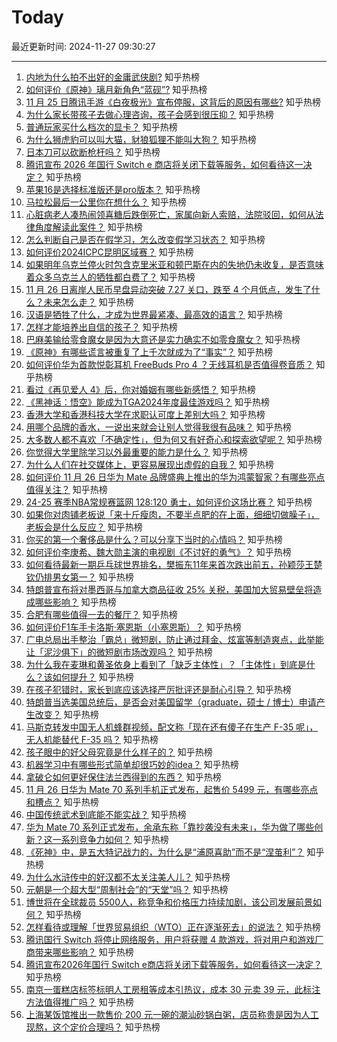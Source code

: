 # Today

最近更新时间: 2024-11-27 09:30:27

--- 
1. [内地为什么拍不出好的金庸武侠剧?](https://www.zhihu.com/question/430895396) 知乎热榜
2. [如何评价《原神》璃月新角色“蓝砚”?](https://www.zhihu.com/question/5175613788) 知乎热榜
3. [11 月 25 日腾讯手游《白夜极光》宣布停服，这背后的原因有哪些?](https://www.zhihu.com/question/5077701117) 知乎热榜
4. [为什么家长带孩子去做心理咨询，孩子会感到很压抑？](https://www.zhihu.com/question/4660462888) 知乎热榜
5. [普通玩家买什么档次的显卡？](https://www.zhihu.com/question/432710141) 知乎热榜
6. [为什么狮虎豹可以叫大猫，豺狼狐狸不能叫大狗？](https://www.zhihu.com/question/4481258246) 知乎热榜
7. [日本刀可以砍断枪杆吗？](https://www.zhihu.com/question/377590486) 知乎热榜
8. [腾讯宣布 2026 年国行 Switch e 商店将关闭下载等服务，如何看待这一决定？](https://www.zhihu.com/question/5200452329) 知乎热榜
9. [苹果16是选择标准版还是pro版本？](https://www.zhihu.com/question/772314465) 知乎热榜
10. [马拉松最后一公里你在想什么？](https://www.zhihu.com/question/4344433831) 知乎热榜
11. [心脏病老人凑热闹领喜糖后跌倒死亡，家属向新人索赔，法院驳回，如何从法律角度解读此案件？](https://www.zhihu.com/question/4924826219) 知乎热榜
12. [怎么判断自己是否在假学习，怎么改变假学习状态？](https://www.zhihu.com/question/329945763) 知乎热榜
13. [如何评价2024ICPC昆明区域赛？](https://www.zhihu.com/question/883251623) 知乎热榜
14. [如果明年乌克兰停火时包含克里米亚和顿巴斯在内的失地仍未收复，是否意味着众多乌克兰人的牺牲都白费了？](https://www.zhihu.com/question/5182463570) 知乎热榜
15. [11 月 26 日离岸人民币早盘异动突破 7.27 关口，跌至 4 个月低点，发生了什么？未来怎么走？](https://www.zhihu.com/question/5191713435) 知乎热榜
16. [汉语是牺牲了什么，才成为世界最紧凑、最高效的语言？](https://www.zhihu.com/question/309064079) 知乎热榜
17. [怎样才能培养出自信的孩子？](https://www.zhihu.com/question/602350529) 知乎热榜
18. [巴麻美输给零食魔女是因为大意还是实力确实不如零食魔女？](https://www.zhihu.com/question/4675911341) 知乎热榜
19. [《原神》有哪些谎言被重复了上千次就成为了“事实”？](https://www.zhihu.com/question/3076309221) 知乎热榜
20. [如何评价华为首款悦彰耳机 FreeBuds Pro 4 ？无线耳机是否值得卷音质？](https://www.zhihu.com/question/5168563310) 知乎热榜
21. [看过《再见爱人 4》后，你对婚姻有哪些新感悟？](https://www.zhihu.com/question/4343973956) 知乎热榜
22. [《黑神话：悟空》能成为TGA2024年度最佳游戏吗？](https://www.zhihu.com/question/4910458603) 知乎热榜
23. [香港大学和香港科技大学在求职认可度上差别大吗？](https://www.zhihu.com/question/638497871) 知乎热榜
24. [用哪个品牌的香水，一说出来就会让别人觉得我很有品味？](https://www.zhihu.com/question/2682828752) 知乎热榜
25. [大多数人都不喜欢「不确定性」，但为何又有好奇心和探索欲望呢？](https://www.zhihu.com/question/4680394892) 知乎热榜
26. [你觉得大学里除学习以外最重要的能力是什么？](https://www.zhihu.com/question/4775086434) 知乎热榜
27. [为什么人们在社交媒体上，更容易展现出虚假的自我？](https://www.zhihu.com/question/4898656930) 知乎热榜
28. [如何评价 11 月 26 日华为 Mate 品牌盛典上推出的华为鸿蒙智家？有哪些亮点值得关注？](https://www.zhihu.com/question/5108593526) 知乎热榜
29. [24-25 赛季NBA常规赛篮网 128:120 勇士，如何评价这场比赛？](https://www.zhihu.com/question/5169322658) 知乎热榜
30. [如果你对肉铺老板说「来十斤瘦肉，不要半点肥的在上面，细细切做臊子」，老板会是什么反应？](https://www.zhihu.com/question/4411719772) 知乎热榜
31. [你买的第一个奢侈品是什么？可以分享下当时的心情吗？](https://www.zhihu.com/question/1810676011) 知乎热榜
32. [如何评价李庚希、魏大勋主演的电视剧《不讨好的勇气》？](https://www.zhihu.com/question/4225287128) 知乎热榜
33. [如何看待最新一期乒乓球世界排名，樊振东11年来首次跌出前五，孙颖莎王楚钦仍排男女第一？](https://www.zhihu.com/question/5170137745) 知乎热榜
34. [特朗普宣布将对墨西哥与加拿大商品征收 25% 关税，美国加大贸易壁垒将造成哪些影响？](https://www.zhihu.com/question/5157368793) 知乎热榜
35. [合肥有哪些值得一去的餐厅？](https://www.zhihu.com/question/35665594) 知乎热榜
36. [如何评价F1车手卡洛斯·塞恩斯（小塞恩斯）？](https://www.zhihu.com/question/445195092) 知乎热榜
37. [广电总局出手整治「霸总」微短剧，防止通过拜金、炫富等制造爽点，此举能让「泥沙俱下」的微短剧市场改观吗？](https://www.zhihu.com/question/5132686750) 知乎热榜
38. [为什么我在麦琳和黄圣依身上看到了「缺乏主体性」？「主体性」到底是什么？该如何提升？](https://www.zhihu.com/question/3951657199) 知乎热榜
39. [在孩子犯错时，家长到底应该选择严厉批评还是耐心引导？](https://www.zhihu.com/question/4944222987) 知乎热榜
40. [特朗普当选美国总统后，是否会对美国留学（graduate，硕士 / 博士）申请产生改变？](https://www.zhihu.com/question/3353810870) 知乎热榜
41. [马斯克转发中国无人机蜂群视频，配文称「现在还有傻子在生产 F-35 呢」，无人机能替代 F-35 吗？](https://www.zhihu.com/question/5106598628) 知乎热榜
42. [孩子眼中的好父母究竟是什么样子的？](https://www.zhihu.com/question/4692364642) 知乎热榜
43. [机器学习中有哪些形式简单却很巧妙的idea？](https://www.zhihu.com/question/347847220) 知乎热榜
44. [拿破仑如何更好保住法兰西得到的东西？](https://www.zhihu.com/question/621616023) 知乎热榜
45. [11 月 26 日华为 Mate 70 系列手机正式发布，起售价 5499 元，有哪些亮点和槽点？](https://www.zhihu.com/question/5123195519) 知乎热榜
46. [中国传统武术到底能不能实战？](https://www.zhihu.com/question/651185892) 知乎热榜
47. [华为 Mate 70 系列正式发布，余承东称「靠抄袭没有未来」，华为做了哪些创新？这一系列竞争力如何？](https://www.zhihu.com/question/5187112862) 知乎热榜
48. [《死神》中，是五大特记战力的，为什么是“浦原喜助”而不是“涅茧利”？](https://www.zhihu.com/question/664447206) 知乎热榜
49. [为什么水浒传中的好汉都不太关注美人儿？](https://www.zhihu.com/question/340903482) 知乎热榜
50. [元朝是一个超大型“周制社会”的“天堂”吗？](https://www.zhihu.com/question/4060950689) 知乎热榜
51. [博世将在全球裁员 5500人，称竞争和价格压力持续加剧，该公司发展前景如何？](https://www.zhihu.com/question/4931396225) 知乎热榜
52. [怎样看待或理解「世界贸易组织（WTO）正在逐渐死去」的说法？](https://www.zhihu.com/question/384555385) 知乎热榜
53. [腾讯国行 Switch 将停止网络服务，用户将获赠 4 款游戏，将对用户和游戏厂商带来哪些影响？](https://www.zhihu.com/question/5199216565) 知乎热榜
54. [腾讯宣布2026年国行 Switch e商店将关闭下载等服务，如何看待这一决定？](https://www.zhihu.com/question/5200452329) 知乎热榜
55. [南京一蛋糕店标签标明人工房租等成本引热议，成本 30 元卖 39 元，此标注方法值得推广吗？](https://www.zhihu.com/question/5185455950) 知乎热榜
56. [上海某饭馆推出一款售价 200 元一碗的潮汕砂锅白粥，店员称贵是因为人工现熬，这个定价合理吗？](https://www.zhihu.com/question/5162799250) 知乎热榜
